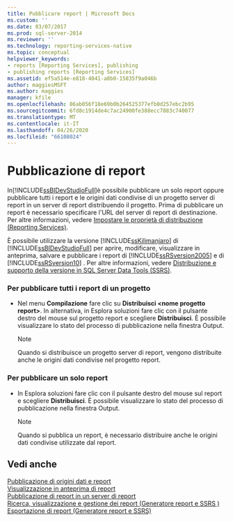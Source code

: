 ```yaml
---
title: Pubblicare report | Microsoft Docs
ms.custom: ''
ms.date: 03/07/2017
ms.prod: sql-server-2014
ms.reviewer: ''
ms.technology: reporting-services-native
ms.topic: conceptual
helpviewer_keywords:
- reports [Reporting Services], publishing
- publishing reports [Reporting Services]
ms.assetid: ef5a514e-e818-4041-a8b0-15835f9a046b
author: maggiesMSFT
ms.author: maggies
manager: kfile
ms.openlocfilehash: 86ab056f18e69b0b264525377efb0d257ebc2b95
ms.sourcegitcommit: 6fd8c1914de4c7ac24900fe388ecc7883c740077
ms.translationtype: MT
ms.contentlocale: it-IT
ms.lasthandoff: 04/26/2020
ms.locfileid: "66108024"
---
```

# <a name="publish-reports"></a>Pubblicazione di report
  In[!INCLUDE[ssBIDevStudioFull](../includes/ssbidevstudiofull-md.md)]è possibile pubblicare un solo report oppure pubblicare tutti i report e le origini dati condivise di un progetto server di report in un server di report distribuendo il progetto. Prima di pubblicare un report è necessario specificare l'URL del server di report di destinazione. Per altre informazioni, vedere [Impostare le proprietà di distribuzione &#40;Reporting Services&#41;](tools/set-deployment-properties-reporting-services.md).  
  
 È possibile utilizzare la versione [!INCLUDE[ssKilimanjaro](../includes/sskilimanjaro-md.md)] di [!INCLUDE[ssBIDevStudioFull](../includes/ssbidevstudiofull-md.md)] per aprire, modificare, visualizzare in anteprima, salvare e pubblicare i report di [!INCLUDE[ssRSversion2005](../includes/ssrsversion2005-md.md)] e di [!INCLUDE[ssRSversion10](../includes/ssrsversion10-md.md)] . Per altre informazioni, vedere [Distribuzione e supporto della versione in SQL Server Data Tools &#40;SSRS&#41;](tools/deployment-and-version-support-in-sql-server-data-tools-ssrs.md).  
  
### <a name="to-publish-all-reports-in-a-project"></a>Per pubblicare tutti i report di un progetto  
  
-   Nel menu **Compilazione** fare clic su **Distribuisci \<nome progetto report>**. In alternativa, in Esplora soluzioni fare clic con il pulsante destro del mouse sul progetto report e scegliere **Distribuisci**. È possibile visualizzare lo stato del processo di pubblicazione nella finestra Output.  
  
    > [!NOTE]  
    >  Quando si distribuisce un progetto server di report, vengono distribuite anche le origini dati condivise nel progetto report.  
  
### <a name="to-publish-a-single-report"></a>Per pubblicare un solo report  
  
-   In Esplora soluzioni fare clic con il pulsante destro del mouse sul report e scegliere **Distribuisci**. È possibile visualizzare lo stato del processo di pubblicazione nella finestra Output.  
  
    > [!NOTE]  
    >  Quando si pubblica un report, è necessario distribuire anche le origini dati condivise utilizzate dal report.  
  
## <a name="see-also"></a>Vedi anche  
 [Pubblicazione di origini dati e report](reports/publishing-data-sources-and-reports.md)   
 [Visualizzazione in anteprima di report](reports/previewing-reports.md)   
 [Pubblicazione di report in un server di report](reports/publishing-reports-to-a-report-server.md)   
 [Ricerca, visualizzazione e gestione dei report &#40;Generatore report e SSRS &#41;](report-builder/finding-viewing-and-managing-reports-report-builder-and-ssrs.md)   
 [Esportazione di report &#40;Generatore report e SSRS&#41;](report-builder/export-reports-report-builder-and-ssrs.md)  
  
  
